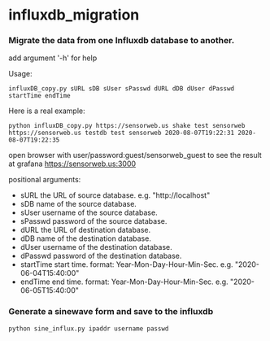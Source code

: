 # influxdb_migration

### Migrate the data from one Influxdb database to another.
add argument '-h' for help

Usage:

```
influxDB_copy.py sURL sDB sUser sPasswd dURL dDB dUser dPasswd startTime endTime
```

Here is a real example:

```
python influxDB_copy.py https://sensorweb.us shake test sensorweb https://sensorweb.us testdb test sensorweb 2020-08-07T19:22:31 2020-08-07T19:22:35
```
open browser with user/password:guest/sensorweb_guest to see the result at grafana https://sensorweb.us:3000



positional arguments:
  - sURL        the URL of source database. e.g. "http://localhost"
  - sDB         name of the source database.
  - sUser       username of the source database.
  - sPasswd     password of the source database.
  - dURL        the URL of destination database.
  - dDB         name of the destination database.
  - dUser       username of the destination database.
  - dPasswd     password of the destination database.
  - startTime   start time. format: Year-Mon-Day-Hour-Min-Sec. e.g. "2020-06-04T15:40:00"
  - endTime     end time. format: Year-Mon-Day-Hour-Min-Sec. e.g. "2020-06-05T15:40:00"

### Generate a sinewave form and save to the influxdb
```
python sine_influx.py ipaddr username passwd
```